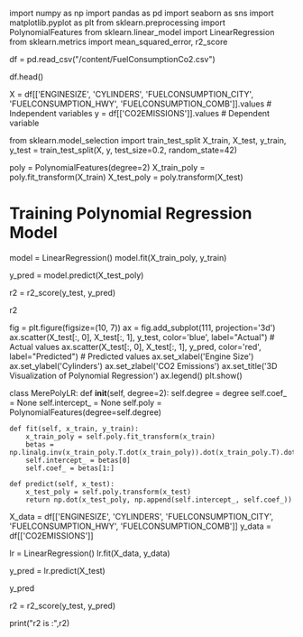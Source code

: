 import numpy as np
import pandas as pd
import seaborn as sns
import matplotlib.pyplot as plt
from sklearn.preprocessing import PolynomialFeatures
from sklearn.linear_model import LinearRegression
from sklearn.metrics import mean_squared_error, r2_score

df = pd.read_csv("/content/FuelConsumptionCo2.csv")

df.head()

X = df[['ENGINESIZE', 'CYLINDERS', 'FUELCONSUMPTION_CITY', 'FUELCONSUMPTION_HWY', 'FUELCONSUMPTION_COMB']].values  # Independent variables
y = df[['CO2EMISSIONS']].values  # Dependent variable

from sklearn.model_selection import train_test_split
X_train, X_test, y_train, y_test = train_test_split(X, y, test_size=0.2, random_state=42)

poly = PolynomialFeatures(degree=2)
X_train_poly = poly.fit_transform(X_train)
X_test_poly = poly.transform(X_test)

# Training Polynomial Regression Model
model = LinearRegression()
model.fit(X_train_poly, y_train)

y_pred = model.predict(X_test_poly)

r2 = r2_score(y_test, y_pred)

r2

fig = plt.figure(figsize=(10, 7))
ax = fig.add_subplot(111, projection='3d')
ax.scatter(X_test[:, 0], X_test[:, 1], y_test, color='blue', label="Actual")  # Actual values
ax.scatter(X_test[:, 0], X_test[:, 1], y_pred, color='red', label="Predicted")  # Predicted values
ax.set_xlabel('Engine Size')
ax.set_ylabel('Cylinders')
ax.set_zlabel('CO2 Emissions')
ax.set_title('3D Visualization of Polynomial Regression')
ax.legend()
plt.show()

class MerePolyLR:
    def __init__(self, degree=2):
        self.degree = degree
        self.coef_ = None
        self.intercept_ = None
        self.poly = PolynomialFeatures(degree=self.degree)

    def fit(self, x_train, y_train):
        x_train_poly = self.poly.fit_transform(x_train)
        betas = np.linalg.inv(x_train_poly.T.dot(x_train_poly)).dot(x_train_poly.T).dot(y_train)
        self.intercept_ = betas[0]
        self.coef_ = betas[1:]

    def predict(self, x_test):
        x_test_poly = self.poly.transform(x_test)
        return np.dot(x_test_poly, np.append(self.intercept_, self.coef_))



X_data = df[['ENGINESIZE', 'CYLINDERS', 'FUELCONSUMPTION_CITY', 'FUELCONSUMPTION_HWY', 'FUELCONSUMPTION_COMB']]
y_data = df[['CO2EMISSIONS']]

lr = LinearRegression()
lr.fit(X_data, y_data)

y_pred = lr.predict(X_test)

y_pred

r2 = r2_score(y_test, y_pred)

print("r2 is :",r2)

